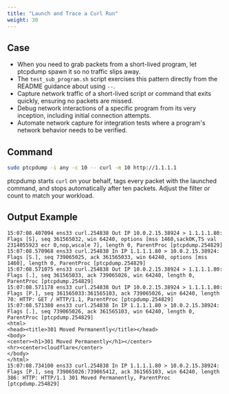 ```yaml
---
title: "Launch and Trace a Curl Run"
weight: 30
---
```


## Case

- When you need to grab packets from a short-lived program, let ptcpdump spawn it so no traffic slips away.
- The `test_sub_program.sh` script exercises this pattern directly from the README guidance about using `--`.
- Capture network traffic of a short-lived script or command that exits quickly, ensuring no packets are missed.
- Debug network interactions of a specific program from its very inception, including initial connection attempts.
- Automate network capture for integration tests where a program's network behavior needs to be verified.

## Command

```bash
sudo ptcpdump -i any -c 10 -- curl -m 10 http://1.1.1.1
```

ptcpdump starts `curl` on your behalf, tags every packet with the launched command, 
and stops automatically after ten packets. Adjust the filter or count to match 
your workload.


## Output Example

```
15:07:08.407094 ens33 curl.254838 Out IP 10.0.2.15.38924 > 1.1.1.1.80: Flags [S], seq 361565032, win 64240, options [mss 1460,sackOK,TS val 2314055923 ecr 0,nop,wscale 7], length 0, ParentProc [ptcpdump.254829]
15:07:08.570968 ens33 curl.254838 In IP 1.1.1.1.80 > 10.0.2.15.38924: Flags [S.], seq 739065025, ack 361565033, win 64240, options [mss 1460], length 0, ParentProc [ptcpdump.254829]
15:07:08.571075 ens33 curl.254838 Out IP 10.0.2.15.38924 > 1.1.1.1.80: Flags [.], seq 361565033, ack 739065026, win 64240, length 0, ParentProc [ptcpdump.254829]
15:07:08.571178 ens33 curl.254838 Out IP 10.0.2.15.38924 > 1.1.1.1.80: Flags [P.], seq 361565033:361565103, ack 739065026, win 64240, length 70: HTTP: GET / HTTP/1.1, ParentProc [ptcpdump.254829]
15:07:08.571380 ens33 curl.254838 In IP 1.1.1.1.80 > 10.0.2.15.38924: Flags [.], seq 739065026, ack 361565103, win 64240, length 0, ParentProc [ptcpdump.254829]
<html>
<head><title>301 Moved Permanently</title></head>
<body>
<center><h1>301 Moved Permanently</h1></center>
<hr><center>cloudflare</center>
</body>
</html>
15:07:08.734100 ens33 curl.254838 In IP 1.1.1.1.80 > 10.0.2.15.38924: Flags [P.], seq 739065026:739065412, ack 361565103, win 64240, length 386: HTTP: HTTP/1.1 301 Moved Permanently, ParentProc [ptcpdump.254829]
```
